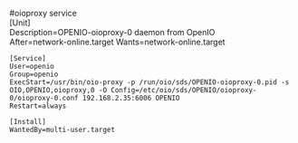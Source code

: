 #oioproxy service    
    [Unit]  
    Description=OPENIO-oioproxy-0 daemon from OpenIO  
    After=network-online.target
    Wants=network-online.target  
  
    [Service]  
    User=openio  
    Group=openio  
    ExecStart=/usr/bin/oio-proxy -p /run/oio/sds/OPENIO-oioproxy-0.pid -s OIO,OPENIO,oioproxy,0 -O Config=/etc/oio/sds/OPENIO/oioproxy-0/oioproxy-0.conf 192.168.2.35:6006 OPENIO  
    Restart=always  
  
    [Install]  
    WantedBy=multi-user.target  
